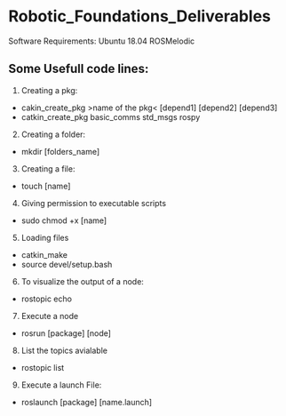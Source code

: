 # Robotic_Foundations_Deliverables
Software Requirements:
  Ubuntu 18.04
  ROSMelodic

## Some Usefull code lines:
1.  Creating a pkg:    
  - cakin_create_pkg >name of the pkg< [depend1] [depend2] [depend3]
  - catkin_create_pkg basic_comms std_msgs rospy

2.  Creating a folder:
  - mkdir [folders_name]

3.  Creating a file:
  - touch [name]

4.  Giving permission to executable scripts
  - sudo chmod +x [name]

5.  Loading files
  - catkin_make
  - source devel/setup.bash

6.  To visualize the output of a node:
  - rostopic echo
  
7.  Execute a node
  - rosrun [package] [node]
  
8.  List the topics avialable
  - rostopic list
  
9.  Execute a launch File:
  - roslaunch [package] [name.launch]

  
